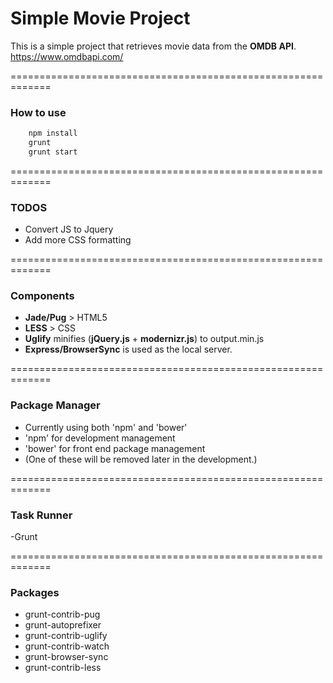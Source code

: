 # Simple Movie Project
This is a simple project that retrieves movie data from the **OMDB API**.
https://www.omdbapi.com/

=============================================================
### How to use

```bash
    npm install 
    grunt
    grunt start
```

=============================================================
### TODOS
- Convert JS to Jquery
- Add more CSS formatting

=============================================================
### Components
- **Jade/Pug** > HTML5
- **LESS** > CSS
- **Uglify**  minifies (**jQuery.js** + **modernizr.js**) to output.min.js
- **Express/BrowserSync** is used as the local server.

=============================================================
### Package Manager
- Currently using both 'npm' and 'bower'
- 'npm' for development management
- 'bower' for  front end package management
- (One of these will be removed later in the development.)

=============================================================
### Task Runner
-Grunt

=============================================================
### Packages
- grunt-contrib-pug
- grunt-autoprefixer
- grunt-contrib-uglify
- grunt-contrib-watch
- grunt-browser-sync
- grunt-contrib-less
